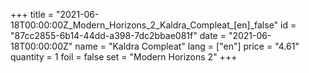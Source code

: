 +++
title = "2021-06-18T00:00:00Z_Modern_Horizons_2_Kaldra_Compleat_[en]_false"
id = "87cc2855-6b14-44dd-a398-7dc2bbae081f"
date = "2021-06-18T00:00:00Z"
name = "Kaldra Compleat"
lang = ["en"]
price = "4.61"
quantity = 1
foil = false
set = "Modern Horizons 2"
+++

